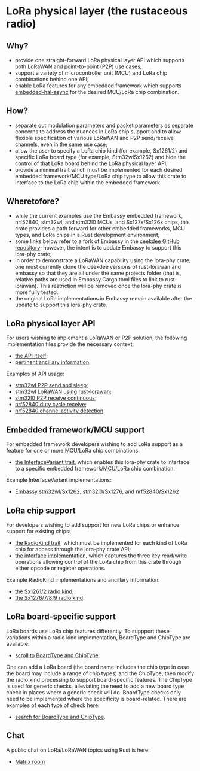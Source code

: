 # LoRa physical layer (the rustaceous radio)

## Why?

- provide one straight-forward LoRa physical layer API which supports both LoRaWAN and point-to-point (P2P) use cases;
- support a variety of microcontroller unit (MCU) and LoRa chip combinations behind one API;
- enable LoRa features for any embedded framework which supports <a href="https://github.com/rust-embedded/embedded-hal/tree/master/embedded-hal-async/src/">embedded-hal-async</a> for the desired MCU/LoRa chip combination.

## How?

- separate out modulation parameters and packet parameters as separate concerns to address the nuances in LoRa chip support and to allow flexible specification of various LoRaWAN and P2P send/receive channels, even in the same use case;
- allow the user to specify a LoRa chip kind (for example, Sx1261/2) and specific LoRa board type (for example, Stm32wlSx1262) and hide the control of that LoRa board behind the LoRa physical layer API;
- provide a minimal trait which must be implemented for each desired embedded framework/MCU type/LoRa chip type to allow this crate to interface to the LoRa chip within the embedded framework.

## Wheretofore?

- while the current examples use the Embassy embedded framework, nrf52840, stm32wl, and stm32l0 MCUs, and Sx127x/Sx126x chips, this crate provides a path forward for other embedded frameworks, MCU types, and LoRa chips in a Rust development environment;
- some links below refer to a fork of Embassy in the <a href="https://github.com/ceekdee">ceekdee GitHub repository</a>; however, the intent is to update Embassy to support this lora-phy crate;
- in order to demonstrate a LoRaWAN capability using the lora-phy crate, one must currently clone the ceekdee versions of rust-lorawan and embassy so that they are all under the same projects folder (that is, relative paths are used in Embassy Cargo.toml files to link to rust-lorawan).  This restriction will be removed once the lora-phy crate is more fully tested.
- the original LoRa implementations in Embassy remain available after the update to support this lora-phy crate.

## LoRa physical layer API

For users wishing to implement a LoRaWAN or P2P solution, the following implementation files provide the necessary context:

- <a href="https://github.com/embassy-rs/lora-phy/blob/main/src/lib.rs">the API itself</a>;
- <a href="https://github.com/embassy-rs/lora-phy/blob/main/src/mod_params.rs">pertinent ancillary information</a>.

Examples of API usage:

- <a href="https://github.com/ceekdee/embassy/blob/master/examples/stm32wl/src/bin/lora_p2p_send.rs">stm32wl P2P send and sleep</a>;
- <a href="https://github.com/ceekdee/embassy/blob/master/examples/stm32wl/src/bin/lora_lorawan.rs">stm32wl LoRaWAN using rust-lorawan</a>;
- <a href="https://github.com/ceekdee/embassy/blob/master/examples/stm32l0/src/bin/lora_p2p_receive.rs">stm32l0 P2P receive continuous</a>;
- <a href="https://github.com/ceekdee/embassy/blob/master/examples/nrf52840/src/bin/lora_p2p_receive_duty_cycle.rs">nrf52840 duty cycle receive</a>;
- <a href="https://github.com/ceekdee/embassy/blob/master/examples/nrf52840/src/bin/lora_cad.rs">nrf52840 channel activity detection</a>.

## Embedded framework/MCU support

For embedded framework developers wishing to add LoRa support as a feature for one or more MCU/LoRa chip combinations:

- <a href="https://github.com/embassy-rs/lora-phy/blob/main/src/mod_traits.rs">the InterfaceVariant trait</a>, which enables this lora-phy crate to interface to a specific embedded framework/MCU/LoRa chip combination.

Example InterfaceVariant implementations:

- <a href="https://github.com/ceekdee/embassy/blob/master/embassy-lora/src/iv.rs">Embassy stm32wl/Sx1262, stm32l0/Sx1276, and nrf52840/Sx1262</a>

## LoRa chip support

For developers wishing to add support for new LoRa chips or enhance support for existing chips:

- <a href="https://github.com/embassy-rs/lora-phy/blob/main/src/mod_traits.rs">the RadioKind trait</a>, which must be implemented for each kind of LoRa chip for access through the lora-phy crate API;
- <a href="https://github.com/embassy-rs/lora-phy/blob/main/src/interface.rs">the interface implementation</a>, which captures the three key read/write operations allowing control of the LoRa chip from this crate through either opcode or register operations.

Example RadioKind implementations and ancillary information:

- <a href="https://github.com/embassy-rs/lora-phy/tree/main/src/sx1261_2">the Sx1261/2 radio kind</a>;
- <a href="https://github.com/embassy-rs/lora-phy/tree/main/src/sx1276_7_8_9">the Sx1276/7/8/9 radio kind</a>.

## LoRa board-specific support

LoRa boards use LoRa chip features differently.  To suppport these variations within a radio kind implementation, BoardType and ChipType are available:

- <a href="https://github.com/embassy-rs/lora-phy/blob/main/src/mod_params.rs">scroll to BoardType and ChipType</a>.

One can add a LoRa board (the board name includes the chip type in case the board may include a range of chip types) and the ChipType, then modify the radio kind processing to support board-specific features.  The ChipType is used for generic checks, alleviating the need to add a new board type check in places where a generic check will do.  BoardType checks only need to be implemented where the specificity is board-related.  There are examples of each type of check here:

- <a href="https://github.com/embassy-rs/lora-phy/blob/main/src/sx1261_2/mod.rs">search for BoardType and ChipType</a>.

## Chat

A public chat on LoRa/LoRaWAN topics using Rust is here:

- <a href="https://matrix.to/#/#public-lora-wan-rs:matrix.org">Matrix room</a>

